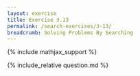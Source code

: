 ```yaml
---
layout: exercise
title: Exercise 3.13
permalink: /search-exercises/3-13/
breadcrumb: Solving Problems By Searching
---
```


{% include mathjax_support %}

<div><i class="arrow-up loader" data-chapter="search-exercises" data-exercise="ex_13" data-rating="0"></i></div>
{% include_relative question.md %}
